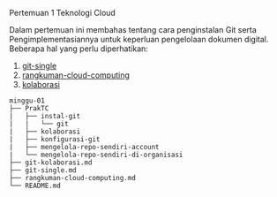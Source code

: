 Pertemuan 1 Teknologi Cloud

Dalam pertemuan ini membahas tentang cara penginstalan Git serta Pengimplementasiannya untuk keperluan pengelolaan dokumen digital.
Beberapa hal yang perlu diperhatikan:

1. [git-single](https://github.com/salsabila028/tekn-cloud-computing/blob/8674838a129e4ff24541b8e02bec232c78c1a3fd/minggu-01/git-single.md)
2. [rangkuman-cloud-computing](https://github.com/salsabila028/tekn-cloud-computing/blob/3fe596cf194474a7113a0539c425b785dd93ebe3/minggu-01/rangkuman-cloud-computing.md)
3. [kolaborasi](https://github.com/salsabila028/tekn-cloud-computing/blob/0cf82546f64186939ea3fd523b744ec075e2a844/minggu-01/git-kolaborasi.md)

```
minggu-01
├── PrakTC
|   ├── instal-git
|   |   └── git
|   ├── kolaborasi
|   ├── konfigurasi-git
|   ├── mengelola-repo-sendiri-account
|   └── mengelola-repo-sendiri-di-organisasi
├── git-kolaborasi.md
├── git-single.md
├── rangkuman-cloud-computing.md
└── README.md
```
